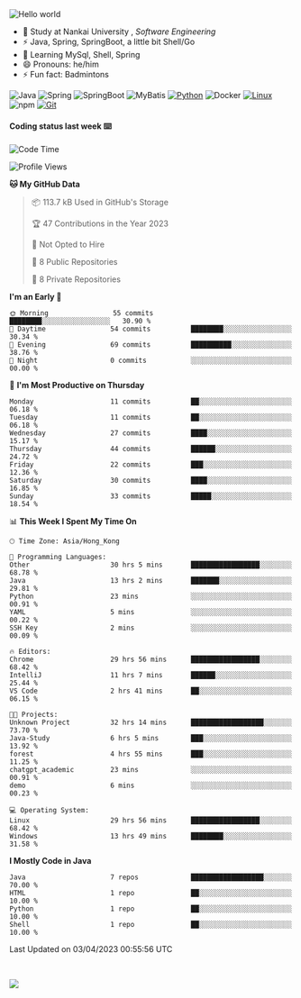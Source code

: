 

<img src="https://raw.githubusercontent.com/sagar-viradiya/sagar-viradiya/master/resources/banner.png" alt="Hello world">


<br/>


- 🍻  Study at Nankai University , _Software Engineering_
- ⚡  Java, Spring, SpringBoot, a little bit Shell/Go
- 🌱 Learning MySql, Shell, Spring
- 😄 Pronouns: he/him
- ⚡ Fun fact: Badmintons

![Java](https://img.shields.io/badge/-Java-007396?style=flat-square&logo=java&logoColor=ffffff)
![Spring](https://img.shields.io/badge/-Spring-green)
![SpringBoot](https://img.shields.io/badge/-SpringBoot-green)
![MyBatis](https://img.shields.io/badge/-MyBatis-yellowgreen)
[![Python](https://img.shields.io/badge/-Python-3776AB?style=flat-square&logo=python&logoColor=ffffff)](https://www.python.org/)
![Docker](https://img.shields.io/badge/Docker-2496ED?style=flat-square&logo=docker&logoColor=ffffff)
[![Linux](https://img.shields.io/badge/-Linux-333333?style=flat-square&logo=linux&logoColor=white)](https://www.linuxfoundation.org/)
![npm](https://img.shields.io/badge/-NPM-CB3837?style=flat-square&logo=npm&logoColor=white)
[![Git](https://img.shields.io/badge/-Git-f05032?style=flat-square&logo=git&logoColor=white)](https://git-scm.com/)

#### Coding status last week ⌨️

<!--START_SECTION:waka-->
![Code Time](http://img.shields.io/badge/Code%20Time-83%20hrs%2055%20mins-blue)

![Profile Views](http://img.shields.io/badge/Profile%20Views-168-blue)

**🐱 My GitHub Data** 

> 📦 113.7 kB Used in GitHub's Storage 
 > 
> 🏆 47 Contributions in the Year 2023
 > 
> 🚫 Not Opted to Hire
 > 
> 📜 8 Public Repositories 
 > 
> 🔑 8 Private Repositories 
 > 
**I'm an Early 🐤** 

```text
🌞 Morning                55 commits          ████████░░░░░░░░░░░░░░░░░   30.90 % 
🌆 Daytime                54 commits          ████████░░░░░░░░░░░░░░░░░   30.34 % 
🌃 Evening                69 commits          ██████████░░░░░░░░░░░░░░░   38.76 % 
🌙 Night                  0 commits           ░░░░░░░░░░░░░░░░░░░░░░░░░   00.00 % 
```
📅 **I'm Most Productive on Thursday** 

```text
Monday                   11 commits          ██░░░░░░░░░░░░░░░░░░░░░░░   06.18 % 
Tuesday                  11 commits          ██░░░░░░░░░░░░░░░░░░░░░░░   06.18 % 
Wednesday                27 commits          ████░░░░░░░░░░░░░░░░░░░░░   15.17 % 
Thursday                 44 commits          ██████░░░░░░░░░░░░░░░░░░░   24.72 % 
Friday                   22 commits          ███░░░░░░░░░░░░░░░░░░░░░░   12.36 % 
Saturday                 30 commits          ████░░░░░░░░░░░░░░░░░░░░░   16.85 % 
Sunday                   33 commits          █████░░░░░░░░░░░░░░░░░░░░   18.54 % 
```


📊 **This Week I Spent My Time On** 

```text
🕑︎ Time Zone: Asia/Hong_Kong

💬 Programming Languages: 
Other                    30 hrs 5 mins       █████████████████░░░░░░░░   68.78 % 
Java                     13 hrs 2 mins       ███████░░░░░░░░░░░░░░░░░░   29.81 % 
Python                   23 mins             ░░░░░░░░░░░░░░░░░░░░░░░░░   00.91 % 
YAML                     5 mins              ░░░░░░░░░░░░░░░░░░░░░░░░░   00.22 % 
SSH Key                  2 mins              ░░░░░░░░░░░░░░░░░░░░░░░░░   00.09 % 

🔥 Editors: 
Chrome                   29 hrs 56 mins      █████████████████░░░░░░░░   68.42 % 
IntelliJ                 11 hrs 7 mins       ██████░░░░░░░░░░░░░░░░░░░   25.44 % 
VS Code                  2 hrs 41 mins       ██░░░░░░░░░░░░░░░░░░░░░░░   06.15 % 

🐱‍💻 Projects: 
Unknown Project          32 hrs 14 mins      ██████████████████░░░░░░░   73.70 % 
Java-Study               6 hrs 5 mins        ███░░░░░░░░░░░░░░░░░░░░░░   13.92 % 
forest                   4 hrs 55 mins       ███░░░░░░░░░░░░░░░░░░░░░░   11.25 % 
chatgpt_academic         23 mins             ░░░░░░░░░░░░░░░░░░░░░░░░░   00.91 % 
demo                     6 mins              ░░░░░░░░░░░░░░░░░░░░░░░░░   00.23 % 

💻 Operating System: 
Linux                    29 hrs 56 mins      █████████████████░░░░░░░░   68.42 % 
Windows                  13 hrs 49 mins      ████████░░░░░░░░░░░░░░░░░   31.58 % 
```

**I Mostly Code in Java** 

```text
Java                     7 repos             ██████████████████░░░░░░░   70.00 % 
HTML                     1 repo              ██░░░░░░░░░░░░░░░░░░░░░░░   10.00 % 
Python                   1 repo              ██░░░░░░░░░░░░░░░░░░░░░░░   10.00 % 
Shell                    1 repo              ██░░░░░░░░░░░░░░░░░░░░░░░   10.00 % 
```




 Last Updated on 03/04/2023 00:55:56 UTC
<!--END_SECTION:waka-->

<br/>

![](https://github-profile-trophy.vercel.app/?username=quincysky&column=7)








